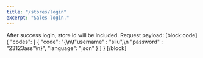 ```yaml
---
title: "/stores/login"
excerpt: "Sales login."
---
```

After success login, store id will be included. Request payload:
[block:code]
{
  "codes": [
    {
      "code": "{\n\t\"username\" : \"sliu\",\n  \"password\" : \"23123ass\"\n}",
      "language": "json"
    }
  ]
}
[/block]